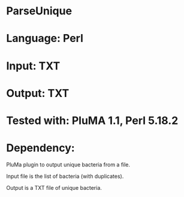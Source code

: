 # ParseUnique
# Language: Perl
# Input: TXT
# Output: TXT
# Tested with: PluMA 1.1,  Perl 5.18.2
# Dependency:

PluMa plugin to output unique bacteria from a file.

Input file is the list of bacteria (with duplicates).

Output is a TXT file of unique bacteria.
